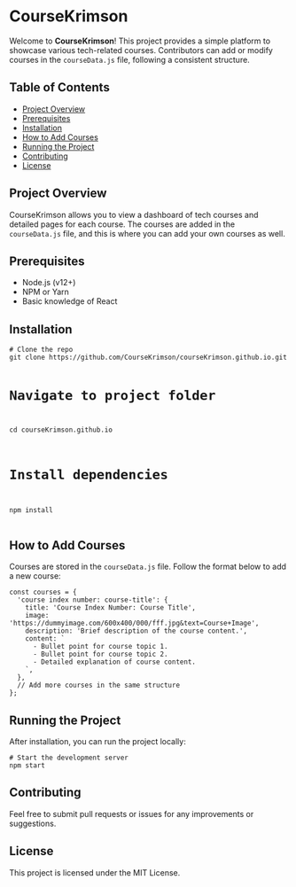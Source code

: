 <h1>CourseKrimson</h1>

<p>Welcome to <strong>CourseKrimson</strong>! This project provides a simple platform to showcase various tech-related courses. Contributors can add or modify courses in the <code>courseData.js</code> file, following a consistent structure.</p>

<h2>Table of Contents</h2>
<ul>
  <li><a href="#project-overview">Project Overview</a></li>
  <li><a href="#prerequisites">Prerequisites</a></li>
  <li><a href="#installation">Installation</a></li>
  <li><a href="#how-to-add-courses">How to Add Courses</a></li>
  <li><a href="#running-the-project">Running the Project</a></li>
  <li><a href="#contributing">Contributing</a></li>
  <li><a href="#license">License</a></li>
</ul>

<h2 id="project-overview">Project Overview</h2>
<p>CourseKrimson allows you to view a dashboard of tech courses and detailed pages for each course. The courses are added in the <code>courseData.js</code> file, and this is where you can add your own courses as well.</p>

<h2 id="prerequisites">Prerequisites</h2>
<ul>
  <li>Node.js (v12+)</li>
  <li>NPM or Yarn</li>
  <li>Basic knowledge of React</li>
</ul>

<h2 id="installation">Installation</h2>
<pre><code># Clone the repo
git clone https://github.com/CourseKrimson/courseKrimson.github.io.git

# Navigate to project folder
cd courseKrimson.github.io

# Install dependencies
npm install
</code></pre>

<h2 id="how-to-add-courses">How to Add Courses</h2>
<p>Courses are stored in the <code>courseData.js</code> file. Follow the format below to add a new course:</p>
<pre><code>const courses = {
  'course index number: course-title': {
    title: 'Course Index Number: Course Title',
    image: 'https://dummyimage.com/600x400/000/fff.jpg&text=Course+Image',
    description: 'Brief description of the course content.',
    content: `
      - Bullet point for course topic 1.
      - Bullet point for course topic 2.
      - Detailed explanation of course content.
    `,
  },
  // Add more courses in the same structure
};
</code></pre>

<h2 id="running-the-project">Running the Project</h2>
<p>After installation, you can run the project locally:</p>
<pre><code># Start the development server
npm start
</code></pre>

<h2 id="contributing">Contributing</h2>
<p>Feel free to submit pull requests or issues for any improvements or suggestions.</p>

<h2 id="license">License</h2>
<p>This project is licensed under the MIT License.</p>
